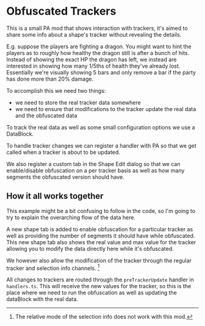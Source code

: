 # Obfuscated Trackers

This is a small PA mod that shows interaction with trackers, it's aimed to share some info about a shape's tracker without revealing the details.

E.g. suppose the players are fighting a dragon. You might want to hint the players as to roughly how healthy the dragon still is after a bunch of hits.
Instead of showing the exact HP the dragon has left, we instead are interested in showing how many 1/5ths of health they've already lost.
Essentially we're visually showing 5 bars and only remove a bar if the party has done more than 20% damage.

To accomplish this we need two things:

- we need to store the real tracker data somewhere
- we need to ensure that modifications to the tracker update the real data and the obfuscated data

To track the real data as well as some small configuration options we use a DataBlock.

To handle tracker changes we can register a handler with PA so that we get called when a tracker is about to be updated.

We also register a custom tab in the Shape Edit dialog so that we can enable/disable obfuscation on a per tracker basis as well as how many segments the obfuscated version should have.

## How it all works together

This example might be a bit confusing to follow in the code, so I'm going to try to explain the overarching flow of the data here.

A new shape tab is added to enable obfuscation for a particular tracker as well as providing the number of segments it should have while obfuscated.
This new shape tab also shows the real value and max value for the tracker allowing you to modify the data directly here while it's obfuscated.

We however also allow the modification of the tracker through the regular tracker and selection info channels. [^1]

All changes to trackers are routed through the `preTrackerUpdate` handler in `handlers.ts`.
This will receive the new values for the tracker, so this is the place where we need to run the obfuscation as well as updating the dataBlock with the real data.

[^1]: The relative mode of the selection info does not work with this mod.
